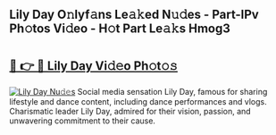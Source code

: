 ## Lily Day O𝚗lyf𝚊ns Le𝚊𝚔ed N𝚞𝚍es - Part-IPv Ph𝚘tos Vi𝚍eo - H𝚘t Part Le𝚊𝚔s Hmog3

# <h2><a href="http://hf4h46.feru.top/?c=Lily+Day">🔗 👉 🔴 Lily Day Vi𝚍𝚎o Ph𝚘t𝚘𝚜</a></h2>

[![Lily Day Nu𝚍𝚎s](https://i.imgur.com/0TWrTi3.gif)](http://hf4h46.feru.top/?c=Lily+Day)
Social media sensation Lily Day, famous for sharing lifestyle and dance content, including dance performances and vlogs. Charismatic leader Lily Day, admired for their vision, passion, and unwavering commitment to their cause. 
